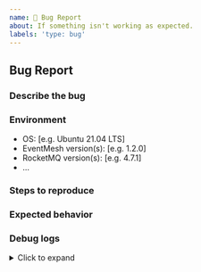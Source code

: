 ```yaml
---
name: 🐛 Bug Report
about: If something isn't working as expected.
labels: 'type: bug'
---
```


## Bug Report

### Describe the bug
<!--
A clear and concise description of what the bug is.
-->

### Environment

- OS: [e.g. Ubuntu 21.04 LTS]
- EventMesh version(s): [e.g. 1.2.0]
- RocketMQ version(s): [e.g. 4.7.1]
- ...

### Steps to reproduce
<!--
Describe the steps to reproduce the bug here.
-->

### Expected behavior
<!--
A clear and concise description of what you expected to happen.
-->

### Debug logs
<!--
Add your debug logs here.
-->

<details>
<summary>Click to expand</summary>

```
replace this line with your debug logs
```
</details>
